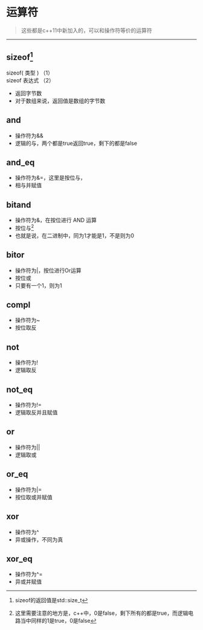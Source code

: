 # 运算符

> 这些都是c++11中新加入的，可以和操作符等价的运算符

---

## sizeof[^1]

sizeof\( 类型 \)    （1）  
sizeof 表达式    （2）

* 返回字节数
* 对于数组来说，返回值是数组的字节数

## and

* 操作符为&&
* 逻辑的与，两个都是true返回true，剩下的都是false

## and\_eq

* 操作符为&=，这里是按位与，
* 相与并赋值

## bitand

* 操作符为&，在按位进行 AND 运算
* 按位与[^2]
* 也就是说，在二进制中，同为1才能是1，不是则为0

## bitor

* 操作符为\|，按位进行Or运算
* 按位或
* 只要有一个1，则为1

## compl

* 操作符为~  
* 按位取反  

## not

* 操作符为!
* 逻辑取反

## not\_eq

* 操作符为!=
* 逻辑取反并且赋值

## or

* 操作符为\|\|
* 逻辑取或

## or\_eq

* 操作符为\|=
* 按位取或并赋值

## xor

* 操作符为^
* 异或操作，不同为真
## xor\_eq

* 操作符为^=
* 异或并赋值


[^1]:sizeof的返回值是std::size_t
[^2]:这里需要注意的地方是，c++中，0是false，剩下所有的都是true，而逻辑电路当中同样的1是true，0是false

